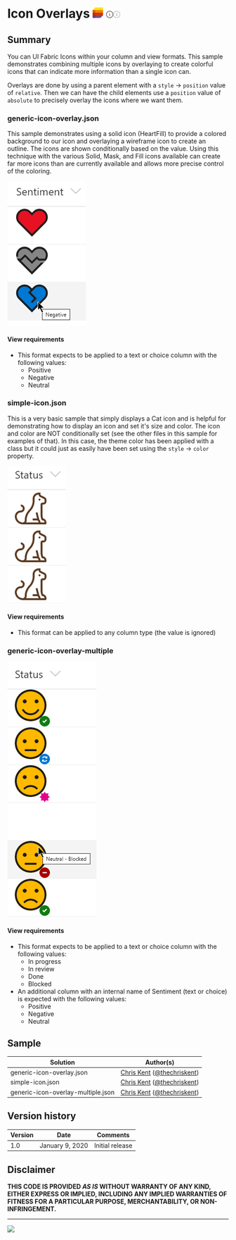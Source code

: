 # Icon Overlays [![Live Preview in Microsoft Lists](../../assets/mslists-livepreview.png)](https://lists.live.com/:l:/g/personal/9a047f63f4e26abf/FJtVGK9R4VVIvJszNCR4OtgBYrCAzX_f6rra6dACxzKQmQ?e=fYH1aF "Live Preview in Microsoft Lists") [![Help](../../assets/info-light.png#gh-light-mode-only)](https://pnp.github.io/List-Formatting/gettingstarted/ "Help")[![Help](../../assets/info-Dark.png#gh-dark-mode-only)](https://pnp.github.io/List-Formatting/gettingstarted/ "Help")

## Summary
You can UI Fabric Icons within your column and view formats. This sample demonstrates combining multiple icons by overlaying to create colorful icons that can indicate more information than a single icon can.

Overlays are done by using a parent element with a `style` -> `position` value of `relative`. Then we can have the child elements use a `position` value of `absolute` to precisely overlay the icons where we want them.

### generic-icon-overlay.json

This sample demonstrates using a solid icon (HeartFill) to provide a colored background to our icon and overlaying a wireframe icon to create an outline. The icons are shown conditionally based on the value. Using this technique with the various Solid, Mask, and Fill icons available can create far more icons than are currently available and allows more precise control of the coloring.

![screenshot of the sample](./assets/screenshot.png)

#### View requirements
- This format expects to be applied to a text or choice column with the following values:
  - Positive
  - Negative
  - Neutral

### simple-icon.json

This is a very basic sample that simply displays a Cat icon and is helpful for demonstrating how to display an icon and set it's size and color. The icon and color are NOT conditionally set (see the other files in this sample for examples of that). In this case, the theme color has been applied with a class but it could just as easily have been set using the `style` -> `color` property.

![screenshot of the sample](./assets/screenshotSimple.png)

#### View requirements
- This format can be applied to any column type (the value is ignored)

### generic-icon-overlay-multiple

![screenshot of the sample](./assets/screenshotOverlayMultiple.png)

#### View requirements
- This format expects to be applied to a text or choice column with the following values:
  - In progress
  - In review
  - Done
  - Blocked
- An additional column with an internal name of Sentiment (text or choice) is expected with the following values:
  - Positive
  - Negative
  - Neutral

## Sample

Solution|Author(s)
--------|---------
generic-icon-overlay.json | [Chris Kent](https://github.com/thechriskent) ([@thechriskent](https://twitter.com/thechriskent))
simple-icon.json | [Chris Kent](https://github.com/thechriskent) ([@thechriskent](https://twitter.com/thechriskent))
generic-icon-overlay-multiple.json | [Chris Kent](https://github.com/thechriskent) ([@thechriskent](https://twitter.com/thechriskent))

## Version history

Version|Date|Comments
-------|----|--------
1.0|January 9, 2020|Initial release

## Disclaimer
**THIS CODE IS PROVIDED *AS IS* WITHOUT WARRANTY OF ANY KIND, EITHER EXPRESS OR IMPLIED, INCLUDING ANY IMPLIED WARRANTIES OF FITNESS FOR A PARTICULAR PURPOSE, MERCHANTABILITY, OR NON-INFRINGEMENT.**

---


<img src="https://pnptelemetry.azurewebsites.net/list-formatting/column-samples/generic-icon-overlay" />
